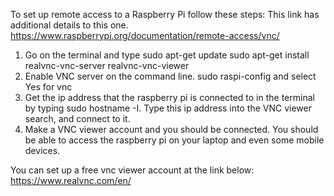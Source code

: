 To set up remote access to a Raspberry Pi follow these steps:
This link has additional details to this one.
https://www.raspberrypi.org/documentation/remote-access/vnc/
1. Go on the terminal and type
sudo apt-get update
sudo apt-get install realvnc-vnc-server realvnc-vnc-viewer
2. Enable VNC server on the command line.
sudo raspi-config and select Yes for vnc
3. Get the ip address that the raspberry pi is connected to in the terminal by typing sudo hostname -I. Type this ip address into the VNC viewer search, and connect to it.
4. Make a VNC viewer account and you should be connected. You should be able to access
the raspberry pi on your laptop and even some mobile devices.

You can set up a free vnc viewer account at the link below:
https://www.realvnc.com/en/
